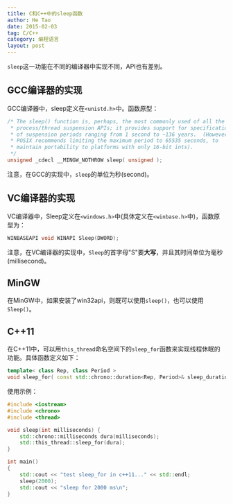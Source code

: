 ```yaml
---
title: C和C++中的sleep函数
author: He Tao
date: 2015-02-03
tag: C/C++
category: 编程语言
layout: post
---
```


`sleep`这一功能在不同的编译器中实现不同，API也有差别。

GCC编译器的实现
---------------

GCC编译器中，sleep定义在`<unistd.h>`中。函数原型：

```cpp
/* The sleep() function is, perhaps, the most commonly used of all the
 * process/thread suspension APIs; it provides support for specification
 * of suspension periods ranging from 1 second to ~136 years.  (However,
 * POSIX recommends limiting the maximum period to 65535 seconds, to
 * maintain portability to platforms with only 16-bit ints).
 */
unsigned _cdecl __MINGW_NOTHROW sleep( unsigned );
```

注意，在GCC的实现中，`sleep`的单位为秒(second)。

<!--more-->

VC编译器的实现
---------------

VC编译器中，Sleep定义在`<windows.h>`中(具体定义在`<winbase.h>`中)，函数原型为：

```cpp
WINBASEAPI void WINAPI Sleep(DWORD);
```

注意，在VC编译器的实现中，`Sleep`的首字母"S"要**大写**，并且其时间单位为毫秒(millisecond)。

MinGW
------

在MinGW中，如果安装了win32api，则既可以使用`sleep()`，也可以使用`Sleep()`。

C++11
-----

在C++11中，可以用`this_thread`命名空间下的`sleep_for`函数来实现线程休眠的功能。具体函数定义如下：

```cpp
template< class Rep, class Period >
void sleep_for( const std::chrono::duration<Rep, Period>& sleep_duration );
```

使用示例：

```cpp
#include <iostream>
#include <chrono>
#include <thread>

void sleep(int milliseconds) {
    std::chrono::milliseconds dura(milliseconds);
    std::this_thread::sleep_for(dura);
} 

int main()
{
    std::cout << "test sleep_for in c++11..." << std::endl;
    sleep(2000);
    std::cout << "sleep for 2000 ms\n";
}
```


